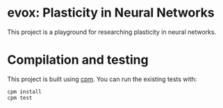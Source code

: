 # evox: Plasticity in Neural Networks

This project is a playground for researching plasticity in neural networks. 

# Compilation and testing

This project is built using [cpm](http://www.cpmbits.com). You can run the existing tests with:

```
cpm install
cpm test
```
